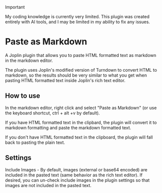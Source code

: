> [!important]
> My coding knowledge is currently very limited. This plugin was created entirely with AI tools, and I may be limited in my ability to fix any issues.

# Paste as Markdown

A Joplin plugin that allows you to paste HTML formatted text as markdown in the markdown editor.

The plugin uses Joplin's modified version of Turndown to convert HTML to markdown, so the results should be very similar to what you get when pasting HTML formatted text inside Joplin's rich text editor.

## How to use

In the markdown editor, right click and select "Paste as Markdown" (or use the keyboard shortcut, ctrl + alt +v by default).

If you have HTML formatted text in the clipbard, the plugin will convert it to markdown formatting and paste the markdown formatted text.

If you don't have HTML formatted text in the clipboard, the plugin will fall back to pasting the plain text.

## Settings

Include Images - By default, images (external or base64 encoded) are included in the pasted text (same behavior as the rich text editor). If desired, you can un-check include images in the plugin settings so that images are not included in the pasted text.
